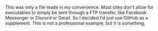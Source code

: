 This was only a file made in my convenience. 
Most sites don't allow for executables to simply be sent through a FTP transfer, like Facebook Messenger or Discord or Gmail.
So I decided I'd just use GitHub as a supplement. This is not a professional example, but it is something.
